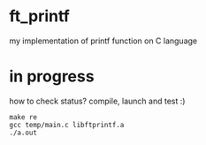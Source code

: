 # ft_printf
my implementation of printf function on C language

# in progress

how to check status?
compile, launch and test :)
```
make re
gcc temp/main.c libftprintf.a
./a.out
```
